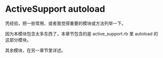 # ActiveSupport autoload

凭经验，把一些常用、或者我觉得重要的模块或方法列举一下。

因为本模块包含太多东西了，本章节包含的是 active_support.rb 里 autoload 的这部分模块。

其余模块，在另一章节里详述。
